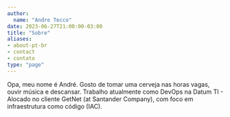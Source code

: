 ```yaml
---
author:
  name: "Andre Tecco"
date: 2023-06-27T21:00:00-03:00
title: "Sobre"
aliases:
- about-pt-br
- contact
- contato
type: "page"
---
```


Opa, meu nome é André. Gosto de tomar uma cerveja nas horas vagas, ouvir música e descansar.
Trabalho atualmente como DevOps na Datum TI - Alocado no cliente GetNet (at Santander Company), com foco em infraestrutura como código (IAC).